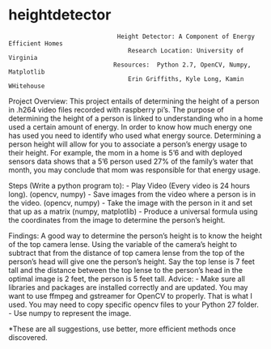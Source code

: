 # heightdetector
		                          Height Detector: A Component of Energy Efficient Homes 
				                     Research Location: University of Virginia
                                 Resources:  Python 2.7, OpenCV, Numpy, Matplotlib
                                     Erin Griffiths, Kyle Long, Kamin WHitehouse
                                       
   Project Overview:  This project entails of determining the height of a person in .h264 video files recorded with raspberry     pi’s. The purpose of determining the height of a person is linked to understanding who in a home used a certain amount of     energy. In order to know how much energy one has used you need to identify who used what energy source. Determining a        person height will allow for you to associate a person’s energy usage to their height. For example, the mom in a home is     5’6 and with deployed sensors data shows that a 5’6 person used 27% of the family’s water that month, you may conclude       that mom was responsible for that energy usage. 

  Steps (Write a python program to): 
      -	Play Video (Every video is 24 hours long). (opencv, numpy)
      -	Save images from the video where a person is in the video. (opencv, numpy)
      -	Take the image with the person in it and set that up as a matrix (numpy, matplotlib)
      -	Produce a universal formula using the coordinates from the image to determine the person’s height. 

  Findings: A good way to determine the person’s height is to know the height of the top camera lense. Using the variable of    the camera’s height to subtract that from the distance of top camera lense from the top of the person’s head will give       one the person’s height. Say the top lense is 7 feet tall and the distance between the top lense to the person’s head in     the optimal image is 2 feet, the person is 5 feet tall. 
  Advice: 
      -	Make sure all libraries and packages are installed correctly and are updated. You may want to use ffmpeg and          gstreamer for OpenCV to properly. That is what I used. You may need to copy specific opencv files to your Python 27 folder. 
      -	Use numpy to  represent the image. 

*These are all suggestions, use better, more efficient methods once discovered. 


